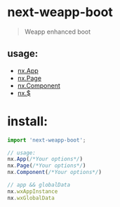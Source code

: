 # next-weapp-boot
> Weapp enhanced boot

## usage:
- [nx.App](./docs/app.md)
- [nx.Page](./docs/app.md)
- [nx.Component](./docs/app.md)
- [nx.$](./docs/app.md)


# install:
```js
import 'next-weapp-boot';

// usage:
nx.App(/*Your options*/)
nx.Page(/*Your options*/)
nx.Component(/*Your options*/)

// app && globalData
nx.wxAppInstance
nx.wxGlobalData
```
